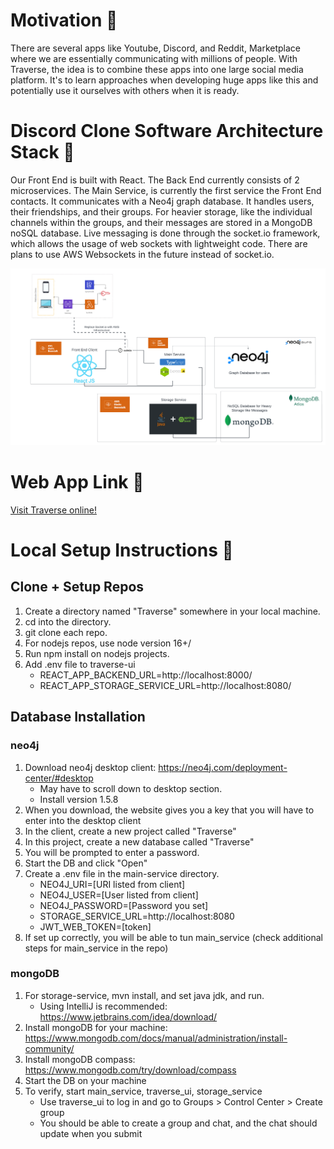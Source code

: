 # Motivation 👋

  There are several apps like Youtube, Discord, and Reddit, Marketplace where we are essentially communicating with millions of people. With Traverse, the idea is to combine these apps into one large social media platform. It's to learn approaches when developing huge apps like this and potentially use it ourselves with others when it is ready.


# Discord Clone Software Architecture Stack 👋

  Our Front End is built with React. The Back End currently consists of 2 microservices. The Main Service, is currently the first service the Front End contacts. It communicates with a Neo4j graph database. It handles users, their friendships, and their groups. For heavier storage, like the individual channels within the groups, and their messages are stored in a MongoDB noSQL database. Live messaging is done through the socket.io framework, which allows the usage of web sockets with lightweight code. There are plans to use AWS Websockets in the future instead of socket.io.

![Alt text](https://github.com/Traverse2023/.github/blob/d2893b42b710dc1502dfd6aa7d46c5a24e19a65e/profile/Traverse%20Architecture-2.png)

# Web App Link 👋

[Visit Traverse online!](http://traverse.us-east-1.elasticbeanstalk.com)

# Local Setup Instructions 👋

## Clone + Setup Repos
1. Create a directory named "Traverse" somewhere in your local machine.
2. cd into the directory.
3. git clone each repo.
4. For nodejs repos, use node version 16+/
5. Run npm install on nodejs projects.
6. Add .env file to traverse-ui
   - REACT_APP_BACKEND_URL=http://localhost:8000/
   - REACT_APP_STORAGE_SERVICE_URL=http://localhost:8080/

## Database Installation

### neo4j
1. Download neo4j desktop client: https://neo4j.com/deployment-center/#desktop
    - May have to scroll down to desktop section.
    - Install version 1.5.8
2. When you download, the website gives you a key that you will have to enter into the desktop client
3. In the client, create a new project called "Traverse"
4. In this project, create a new database called "Traverse"
5. You will be prompted to enter a password.
6. Start the DB and click "Open"
7. Create a .env file in the main-service directory.
   - NEO4J_URI=[URI listed from client]
   - NEO4J_USER=[User listed from client]
   - NEO4J_PASSWORD=[Password you set]
   - STORAGE_SERVICE_URL=http://localhost:8080
   - JWT_WEB_TOKEN=[token]
8. If set up correctly, you will be able to tun main_service (check additional steps for main_service in the repo)
  
### mongoDB
1. For storage-service, mvn install, and set java jdk, and run.
    - Using IntelliJ is recommended: https://www.jetbrains.com/idea/download/ 
2. Install mongoDB for your machine: https://www.mongodb.com/docs/manual/administration/install-community/
3. Install mongoDB compass: https://www.mongodb.com/try/download/compass
4. Start the DB on your machine
5. To verify, start main_service, traverse_ui, storage_service
    - Use traverse_ui to log in and go to Groups > Control Center > Create group
    - You should be able to create a group and chat, and the chat should update when you submit

